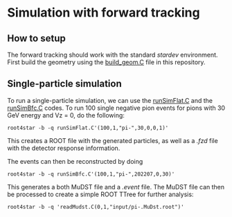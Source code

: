 # Simulation with forward tracking

How to setup
------------
The forward tracking should work with the standard <i>stardev</i> environment. First build the geometry using the [build_geom.C](build_geom.C) file in this repository.

Single-particle simulation
--------------------------
To run a single-particle simulation, we can use the [runSimFlat.C](runSimFlat.C) and the [runSimBfc.C](runSimBfc.C) codes. To run 100 single negative pion events for pions with 30 GeV energy and Vz = 0, do the following:
```
root4star -b -q runSimFlat.C'(100,1,"pi-",30,0,0,1)'
```
This creates a ROOT file with the generated particles, as well as a <i>.fzd</i> file with the detector response information. 

The events can then be reconstructed by doing
```
root4star -b -q runSimBfc.C'(100,1,"pi-",202207,0,30)'
```
This generates a both MuDST file and a <i>.event</i> file. The MuDST file can then be processed to create a simple ROOT TTree for further analysis:
```
root4star -b -q 'readMudst.C(0,1,"input/pi-.MuDst.root")'
```

